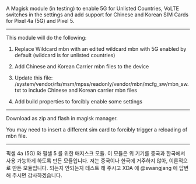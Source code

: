 A Magisk module (in testing) to enable 5G for Unlisted Countries, VoLTE switches in the settings and add support for Chinese and Korean SIM Cards for Pixel 4a (5G) and Pixel 5.

----------------------------------------------------------
This module will do the following:

1. Replace Wildcard mbn with an edited wildcard mbn with 5G enabled by default (wildcard is for unlisted countries)

2. Add Chinese and Korean Carrier mbn files to the device

3. Update this file:
    /system/vendor/rfs/msm/mpss/readonly/vendor/mbn/mcfg_sw/mbn_sw.txt 
    to include Chinese and Korean carrier mbn files  

4. Add build properties to forcibly enable some settings

----------------------------------------------------------
Download as zip and flash in magisk manager.

You may need to insert a different sim card to forcibly trigger a reloading of mbn file.

----------------------------------------------------------

픽셀 4a (5G) 와 필셀 5 를 위한 매지스크 모듈.
이 모듈은 위 기기를 중국과 한국에서 사용 가능하게 하도록 만든 모듈입니다. 
저는 중국이나 한국에 거주하지 않아, 이론적으로 만든 모듈입니다.
되는지 안되는지 테스트 해 주시고 XDA 에 @swangjang 에 답변해 주시면 감사하겠습니다.
